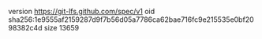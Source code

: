 version https://git-lfs.github.com/spec/v1
oid sha256:1e9555af2159287d9f7b56d05a7786ca62bae716fc9e215535e0bf2098382c4d
size 13659
